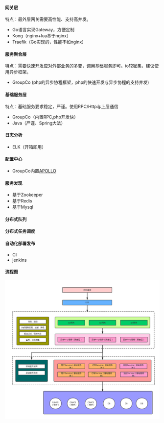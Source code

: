 #### 网关层
特点：最外层网关需要高性能、支持高并发。

- Go语言实现Gateway，方便定制
- Kong（nginx+lua基于nginx）
- Traefik（Go实现的，性能不如nginx）

#### 服务聚合层
特点：需要快速开发应对外部业务的多变，调用基础服务即可。io较密集，建议使用异步框架。

- GroupCo (php的异步协程框架，php的快速开发与异步协程的支持并发)

#### 基础服务层
特点：基础服务要求稳定，严谨。使用RPC/Http与上层通信

- GroupCo（内置RPC,php开发快）
- Java（严谨、Spring大法）

#### 日志分析

- ELK（开箱即用）

#### 配置中心

- GroupCo内置[APOLLO](https://github.com/ctripcorp/apollo)

#### 服务发现

- 基于Zookeeper
- 基于Redis
- 基于Mysql

#### 分布式队列

#### 分布式任务调度

#### 自动化部署发布

- CI 
- jenkins

#### 流程图
![](/service.png)